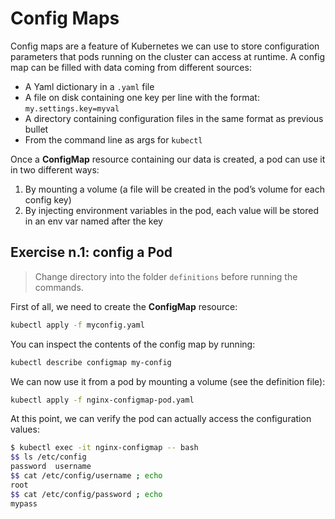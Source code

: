 # Config Maps

Config maps are a feature of Kubernetes we can use to store configuration
parameters that pods running on the cluster can access at runtime.  A config
map can be filled with data coming from different sources:

* A Yaml dictionary in a `.yaml` file
* A file on disk containing one key per line with the format: `my.settings.key=myval`
* A directory containing configuration files in the same format as previous bullet
* From the command line as args for `kubectl`

Once a **ConfigMap** resource containing our data is created, a pod can use it in two
different ways:

1. By mounting a volume (a file will be created in the pod’s volume for each config key)
1. By injecting environment variables in the pod, each value will be stored in an env var
   named after the key

## Exercise n.1: config a Pod

> Change directory into the folder `definitions` before running the commands.

First of all, we need to create the **ConfigMap** resource:
```sh
kubectl apply -f myconfig.yaml
```

You can inspect the contents of the config map by running:
```sh
kubectl describe configmap my-config
```

We can now use it from a pod by mounting a volume (see the definition file):
```sh
kubectl apply -f nginx-configmap-pod.yaml
```

At this point, we can verify the pod can actually access the configuration
values:
```sh
$ kubectl exec -it nginx-configmap -- bash
$$ ls /etc/config
password  username
$$ cat /etc/config/username ; echo
root
$$ cat /etc/config/password ; echo
mypass
```

